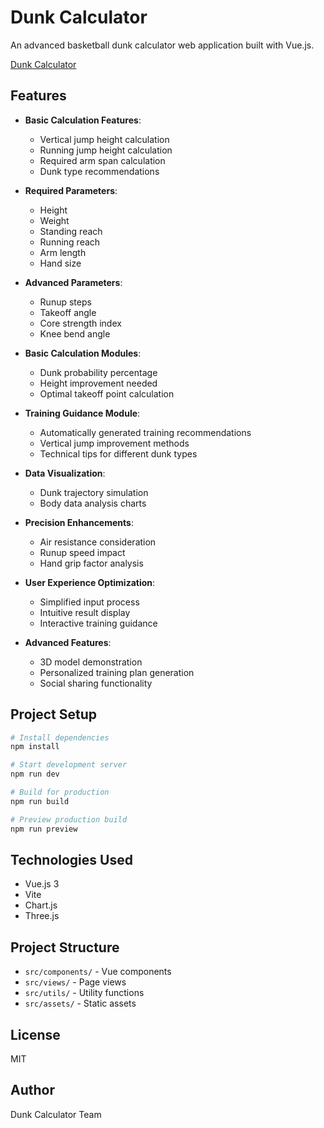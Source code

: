 # Dunk Calculator

An advanced basketball dunk calculator web application built with Vue.js.

[Dunk Calculator](https://www.dunkcalculator.app/)

## Features

- **Basic Calculation Features**:
  - Vertical jump height calculation
  - Running jump height calculation
  - Required arm span calculation
  - Dunk type recommendations

- **Required Parameters**:
  - Height
  - Weight
  - Standing reach
  - Running reach
  - Arm length
  - Hand size

- **Advanced Parameters**:
  - Runup steps
  - Takeoff angle
  - Core strength index
  - Knee bend angle

- **Basic Calculation Modules**:
  - Dunk probability percentage
  - Height improvement needed
  - Optimal takeoff point calculation

- **Training Guidance Module**:
  - Automatically generated training recommendations
  - Vertical jump improvement methods
  - Technical tips for different dunk types

- **Data Visualization**:
  - Dunk trajectory simulation
  - Body data analysis charts

- **Precision Enhancements**:
  - Air resistance consideration
  - Runup speed impact
  - Hand grip factor analysis

- **User Experience Optimization**:
  - Simplified input process
  - Intuitive result display
  - Interactive training guidance

- **Advanced Features**:
  - 3D model demonstration
  - Personalized training plan generation
  - Social sharing functionality

## Project Setup

```bash
# Install dependencies
npm install

# Start development server
npm run dev

# Build for production
npm run build

# Preview production build
npm run preview
```

## Technologies Used

- Vue.js 3
- Vite
- Chart.js
- Three.js

## Project Structure

- `src/components/` - Vue components
- `src/views/` - Page views
- `src/utils/` - Utility functions
- `src/assets/` - Static assets

## License

MIT

## Author

Dunk Calculator Team
